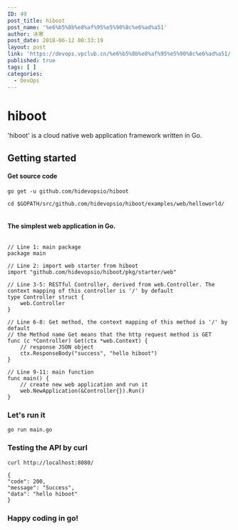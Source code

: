 ```yaml
---
ID: 49
post_title: hiboot
post_name: '%e6%b5%8b%e8%af%95%e5%90%8c%e6%ad%a51'
author: 冰寒
post_date: 2018-06-12 00:33:19
layout: post
link: 'https://devops.vpclub.cn/%e6%b5%8b%e8%af%95%e5%90%8c%e6%ad%a51/'
published: true
tags: [ ]
categories:
  - DevOps
---
```

# hiboot

'hiboot' is a cloud native web application framework written in Go. 

## Getting started

#### Get source code

```language-bash
go get -u github.com/hidevopsio/hiboot

cd $GOPATH/src/github.com/hidevopsio/hiboot/examples/web/helloworld/


```

#### The simplest web application in Go.


```language-go

// Line 1: main package
package main

// Line 2: import web starter from hiboot
import "github.com/hidevopsio/hiboot/pkg/starter/web"

// Line 3-5: RESTful Controller, derived from web.Controller. The context mapping of this controller is '/' by default
type Controller struct {
	web.Controller
}

// Line 6-8: Get method, the context mapping of this method is '/' by default
// the Method name Get means that the http request method is GET
func (c *Controller) Get(ctx *web.Context) {
	// response JSON object
	ctx.ResponseBody("success", "hello hiboot")
}

// Line 9-11: main function
func main() {
	// create new web application and run it
	web.NewApplication(&Controller{}).Run()
}

```

### Let's run it

```language-bash
go run main.go
```

### Testing the API by curl

```language-bash
curl http://localhost:8080/
```

```language-bash
{
"code": 200,
"message": "Success",
"data": "hello hiboot"
}
```

### Happy coding in go!


